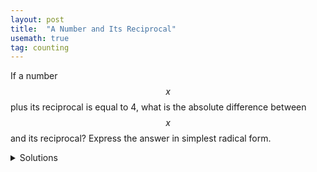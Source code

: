 ```yaml
---
layout: post
title:  "A Number and Its Reciprocal"
usemath: true
tag: counting
---
```


If a number $$ x $$ plus its reciprocal is equal to 4, what is the absolute
difference between $$ x $$ and its reciprocal? Express the answer in simplest
radical form. 

<details markdown="1"><summary markdown="span">Solutions</summary>

## Solutions

First, we rewrite the problem with math equations. The question is 

If  $$ x + \frac{1}{x} = 4 $$, what is $$ \lvert x - \frac{1}{x} \rvert $$ ?  

We will show two methods to solve the problem. 

### Method 1

We rewrite the absolute value with square and sqaure root. 

$$ \lvert x - \frac{1}{x} \rvert  = \sqrt{ (x - \frac{1}{x})^2 } 
= \sqrt{ x^2 - 2 + \frac{1}{x^2} }
= \sqrt{ x^2 + \frac{1}{x^2} - 2}.
$$ 

Next, we find the value of $$ x^2 + \frac{1}{x^2} $$ from the given equation.

Starting from $$ x + \frac{1}{x} = 4 $$, we square both sides of the
equation and expand the sqaure of the binomial.

$$ x + \frac{1}{x} = 4 $$

Squaring both sides, we get

$$ (x + \frac{1}{x})^2 = 4^2 $$

Expanding the left side, we get

$$ x^2 + 2 + \frac{1}{x^2} = 16 $$

Subtracting 2 from both sides, we have

$$ x^2 + \frac{1}{x^2} = 14. $$

Therefore, 

$$ \lvert x - \frac{1}{x} \rvert
= \sqrt{ x^2 + \frac{1}{x^2} - 2}
= \sqrt{ 14 - 2} = \sqrt{12} = 2\sqrt{3}.
$$ 

So the answer is $$ 2\sqrt{3} $$.

### Method 2

Since $$ x + \frac{1}{x} = 4 $$, we can try to solve the equation and find out $$ x $$ first.

Multiplying both sides by $$ x $$, we have

$$ x^2 + 1 = 4x $$

Subtracting $$ 4x $$ from both sides, we have

$$ x^2 - 4x + 1 = 0 $$

Solving for $$ x $$, we have $$ x = 2 + \sqrt{3} $$ or $$ x = 2 - \sqrt{3}.$$

Both values of $$ x $$ should lead to the same answer. Let us try $$ 2 + \sqrt{3} $$ first.

$$ \lvert x - \frac{1}{x} \rvert 
= (2 + \sqrt{3}) - \frac{1}{ (2 + \sqrt{3}) }
= \frac{ (2 + \sqrt{3})^2 - 1 }{2 + \sqrt{3}}
= \frac{ 2^2 + 4\sqrt{3} + 3 - 1}{2 + \sqrt{3}}
= \frac{ 6 + 4\sqrt{3}}{2 + \sqrt{3}}
$$

The difficulty here is to remove the square root at the bottom. Below is one
way to do it.

$$ \begin{align}
\lvert x - \frac{1}{x} \rvert & = \frac{ 6 + 4\sqrt{3}}{2 + \sqrt{3}} \\
& = \frac{ (6 + 4\sqrt{3})(2 - \sqrt{3})}{(2 + \sqrt{3})(2 - \sqrt{3})}) \\
& = \frac{ 12 - 6\sqrt{3} + 8\sqrt{3} - 4(\sqrt{3})^2}{2^2 - (\sqrt{3})^2} \\
& = \frac{ 12 + 2\sqrt{3} - 12}{4 - 3} \\
& = \frac{ 2\sqrt{3} }{1} \\
& = 2\sqrt{3}
\end{align}
$$   

If you try $$ x = 2 - \sqrt{3}$$, you will get $$ 2\sqrt{3} $$, too. 

## Discussions

In method 1, the key is to notice that both the square of $$ x + \frac{1}{x} $$
and the square of $$ x - \frac{1}{x} $$ have $$ x^2 + \frac{1}{x^2} $$. BTW, the
absolute difference of the two squares is always 4.  

$$ (x + \frac{1}{x})^2 - (x - \frac{1}{x})^2 = 
(x^2 + 2 + \frac{1}{x^2}) - (x^2 - 2 + \frac{1}{x^2}) = 4. $$ 

In method 2, the key is to remove the square root from the denominator. Also, you may
have noticed that the reciprocal of $$ 2 + \sqrt{3} $$ is $$ 2 - \sqrt{3} $$ 
because their prodcut is 1. 

$$ (2 + \sqrt{3})(2 - \sqrt{3}) = 2^2 - \sqrt{3}^2 = 4 - 3 = 1. $$ 

It may be easy to see in the following equations:

$$ 2 + \sqrt{3} = \frac{1}{2 - \sqrt{3}}, $$

or

$$ 2 - \sqrt{3} = \frac{1}{2 + \sqrt{3}}. $$

</details>

